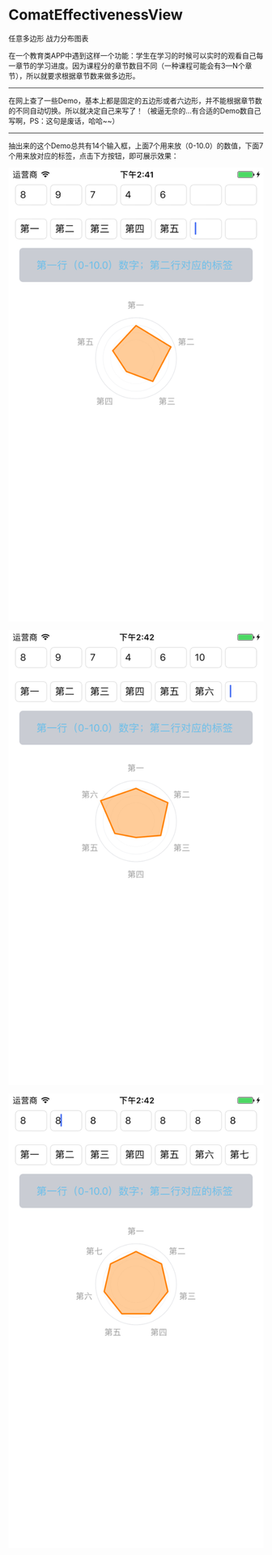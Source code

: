 # ComatEffectivenessView
任意多边形 战力分布图表

在一个教育类APP中遇到这样一个功能：学生在学习的时候可以实时的观看自己每一章节的学习进度。因为课程分的章节数目不同（一种课程可能会有3—N个章节），所以就要求根据章节数来做多边形。
*****
在网上查了一些Demo，基本上都是固定的五边形或者六边形，并不能根据章节数的不同自动切换。所以就决定自己来写了！（被逼无奈的...有合适的Demo数自己写啊，PS：这句是废话，哈哈~~）
*****
抽出来的这个Demo总共有14个输入框，上面7个用来放（0-10.0）的数值，下面7个用来放对应的标签，点击下方按钮，即可展示效果：

![](https://github.com/DepponMain/ComatEffectivenessView/blob/master/Picture/Pic01.png)

![](https://github.com/DepponMain/ComatEffectivenessView/blob/master/Picture/Pic02.png)

![](https://github.com/DepponMain/ComatEffectivenessView/blob/master/Picture/Pic03.png)
